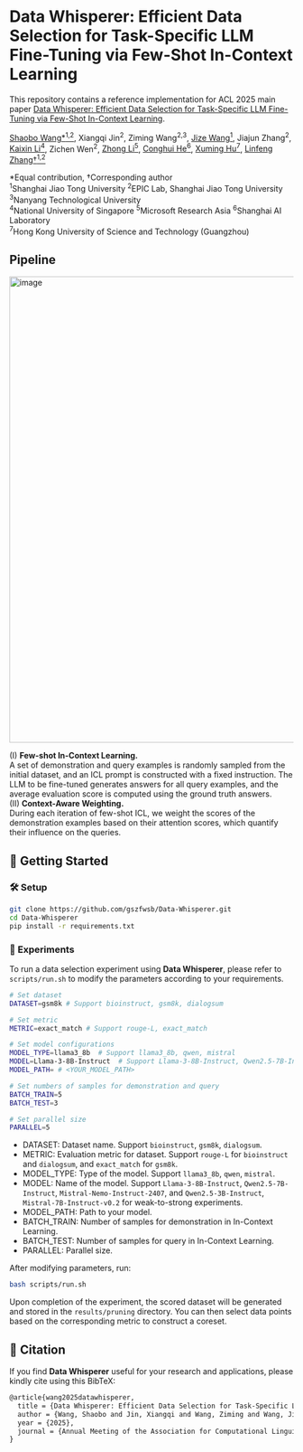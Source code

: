 # Data Whisperer: Efficient Data Selection for Task-Specific LLM Fine-Tuning via Few-Shot In-Context Learning

This repository contains a reference implementation for ACL 2025 main paper [Data Whisperer: Efficient Data Selection for Task-Specific LLM Fine-Tuning via Few-Shot In-Context Learning](https://arxiv.org/pdf/2505.12212).

[Shaobo Wang*<sup>1,2</sup>](https://gszfwsb.github.io/), Xiangqi Jin<sup>2</sup>, Ziming Wang<sup>2,3</sup>, [Jize Wang<sup>1</sup>](https://jize-w.github.io/), Jiajun Zhang<sup>2</sup>,  
[Kaixin Li<sup>4</sup>](https://likaixin2000.github.io/), Zichen Wen<sup>2</sup>, [Zhong Li<sup>5</sup>](https://www.microsoft.com/en-us/research/people/lzhong/), [Conghui He<sup>6</sup>](https://conghui.github.io/), [Xuming Hu<sup>7</sup>](https://xuminghu.github.io/), [Linfeng Zhang†<sup>1,2</sup>](http://www.zhanglinfeng.tech/)

*Equal contribution, †Corresponding author   
<sup>1</sup>Shanghai Jiao Tong University <sup>2</sup>EPIC Lab, Shanghai Jiao Tong University <sup>3</sup>Nanyang Technological University  
<sup>4</sup>National University of Singapore <sup>5</sup>Microsoft Research Asia <sup>6</sup>Shanghai AI Laboratory  
<sup>7</sup>Hong Kong University of Science and Technology (Guangzhou)

## Pipeline
<img width="825" alt="image" src="https://github.com/user-attachments/assets/37b5958f-1c55-447a-ae54-05f30b7bc224" />

(I) **Few-shot In-Context Learning.**   
A set of demonstration and query examples is randomly sampled from the initial dataset, and an ICL prompt is constructed with a fixed instruction. The LLM to be fine-tuned generates answers for all query examples, and the average evaluation score is computed using the ground truth answers.   
(II) **Context-Aware Weighting.**   
During each iteration of few-shot ICL, we weight the scores of the demonstration examples based on their attention scores, which quantify their influence on the queries.

## 🔧 Getting Started
### 🛠️ Setup
```sh
git clone https://github.com/gszfwsb/Data-Whisperer.git
cd Data-Whisperer
pip install -r requirements.txt
```
### 🧪 Experiments
To run a data selection experiment using **Data Whisperer**, please refer to `scripts/run.sh` to modify the parameters according to your requirements.

```bash
# Set dataset
DATASET=gsm8k # Support bioinstruct, gsm8k, dialogsum

# Set metric
METRIC=exact_match # Support rouge-L, exact_match

# Set model configurations
MODEL_TYPE=llama3_8b  # Support llama3_8b, qwen, mistral
MODEL=Llama-3-8B-Instruct  # Support Llama-3-8B-Instruct, Qwen2.5-7B-Instruct, Qwen2.5-3B-Instruct, Mistral-Nemo-Instruct-2407, Mistral-7B-Instruct-v0.2
MODEL_PATH= # <YOUR_MODEL_PATH> 

# Set numbers of samples for demonstration and query
BATCH_TRAIN=5
BATCH_TEST=3

# Set parallel size
PARALLEL=5
```
- DATASET: Dataset name. Support `bioinstruct`, `gsm8k`, `dialogsum`.
- METRIC: Evaluation metric for dataset. Support `rouge-L` for `bioinstruct` and `dialogsum`, and `exact_match` for `gsm8k`.
- MODEL_TYPE: Type of the model. Support `llama3_8b`, `qwen`, `mistral`.
- MODEL: Name of the model. Support `Llama-3-8B-Instruct`, `Qwen2.5-7B-Instruct`, `Mistral-Nemo-Instruct-2407`, and `Qwen2.5-3B-Instruct`, `Mistral-7B-Instruct-v0.2` for weak-to-strong experiments.
- MODEL_PATH: Path to your model.
- BATCH_TRAIN: Number of samples for demonstration in In-Context Learning. 
- BATCH_TEST: Number of samples for query in In-Context Learning. 
- PARALLEL: Parallel size.

After modifying parameters, run:
```bash 
bash scripts/run.sh 
```

Upon completion of the experiment, the scored dataset will be generated and stored in the `results/pruning` directory. You can then select data points based on the corresponding metric to construct a coreset.

## 📝 Citation
If you find **Data Whisperer** useful for your research and applications, please kindly cite using this BibTeX:
```latex
@article{wang2025datawhisperer,
  title = {Data Whisperer: Efficient Data Selection for Task-Specific LLM Fine-Tuning via Few-Shot In-Context Learning},
  author = {Wang, Shaobo and Jin, Xiangqi and Wang, Ziming and Wang, Jize and Zhang, Jiajun and Li, Kaixin and Wen, Zichen and Li, Zhong and He, Conghui and Hu, Xuming and Zhang, Linfeng},
  year = {2025},
  journal = {Annual Meeting of the Association for Computational Linguistics},
}
```





